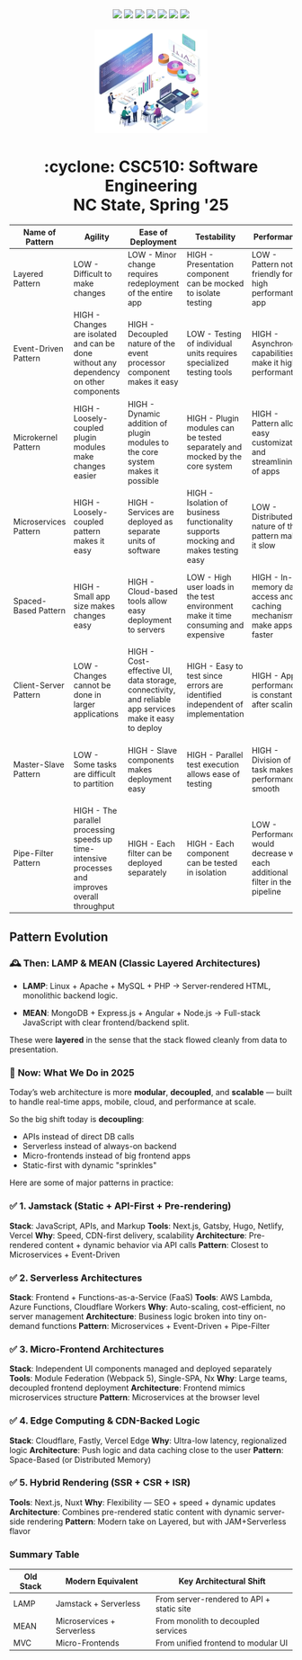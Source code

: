<p><a name=top> </a>&nbsp;</p>
<p align=center>
    <a
    href="/README.md#top"><img
    src="https://img.shields.io/badge/Home-%23ff5733?style=for-the-badge&logo=home&logoColor=white"></a> <a
    href="/docs/syllabus.md#top"><img
    src="https://img.shields.io/badge/Syllabus-%230055ff?style=for-the-badge&logo=openai&logoColor=white"></a> <a
    href="https://docs.google.com/spreadsheets/d/1Jlx-BBsvVqmWhW1L9Fz6u18vPSjGXj1i/edit?usp=sharing&ouid=110996670184359055145&rtpof=true&sd=true"><img
    src="https://img.shields.io/badge/Groups-%23ffd700?style=for-the-badge&logo=users&logoColor=white"></a> <a
    href="https://moodle-courses2425.wolfware.ncsu.edu/course/view.php?id=7150"><img
    src="https://img.shields.io/badge/Moodle-%23dc143c?style=for-the-badge&logo=moodle&logoColor=white"></a> <a
    href="https://discord.gg/whDXzJGP"><img
    src="https://img.shields.io/badge/Discord-%23008080?style=for-the-badge&logo=discord&logoColor=white"></a> <a
    href="https://ncsu.hosted.panopto.com/Panopto/Pages/Sessions/List.aspx?folderID=958aa5e8-f99e-441f-a545-b26400dfe515"><img
    src="https://img.shields.io/badge/Videos-%23ffa500?style=for-the-badge&logo=youtube&logoColor=white"></a> <a
    href="/LICENSE.md"><img
    src="https://img.shields.io/badge/(c)%20Tim%20Menzies,%202025-%234b4b4b?style=for-the-badge&logoColor=white"></a>
    <br>&nbsp;<br>
    <img width=200 src="/img/banner2.png">
</p>
<h1 align="center">:cyclone:&nbsp;CSC510: Software Engineering<br>NC&nbsp;State, Spring&nbsp;'25</h1>
      



| Name of Pattern        | Agility                                      | Ease of Deployment                                                              | Testability                                                                 | Performance                                                                 | Scalability                                | Ease of Development                                                                 |
|------------------------|----------------------------------------------|----------------------------------------------------------------------------------|-------------------------------------------------------------------------------|--------------------------------------------------------------------------------------|--------------------------------------------|----------------------------------------------------------------------------------------|
| Layered Pattern        | LOW - Difficult to make changes              | LOW - Minor change requires redeployment of the entire app                      | HIGH - Presentation component can be mocked to isolate testing              | LOW - Pattern not friendly for high performant app                                   | LOW - Difficult to scale                   | HIGH - Easy to develop                                                                  |
| Event-Driven Pattern   | HIGH - Changes are isolated and can be done without any dependency on other components | HIGH - Decoupled nature of the event processor component makes it easy | LOW - Testing of individual units requires specialized testing tools        | HIGH - Asynchronous capabilities make it highly performant                          | HIGH - Highly scalable                     | LOW - Asynchronous nature of the pattern makes development complex                        |
| Microkernel Pattern    | HIGH - Loosely-coupled plugin modules make changes easier | HIGH - Dynamic addition of plugin modules to the core system makes it possible | HIGH - Plugin modules can be tested separately and mocked by the core system | HIGH - Pattern allows easy customization and streamlining of apps                    | LOW - Difficult to scale                   | LOW - Design and contract governance make it difficult to develop                         |
| Microservices Pattern  | HIGH - Loosely-coupled pattern makes it easy | HIGH - Services are deployed as separate units of software                      | HIGH - Isolation of business functionality supports mocking and makes testing easy | LOW - Distributed nature of the pattern makes it slow                         | HIGH - Highly scalable                     | HIGH - Smaller and isolated scope makes development easy                                  |
| Spaced-Based Pattern   | HIGH - Small app size makes changes easy     | HIGH - Cloud-based tools allow easy deployment to servers                        | LOW - High user loads in the test environment make it time consuming and expensive | HIGH - In-memory data access and caching mechanism make apps faster            | HIGH - Highly scalable                     | LOW - Sophisticated caching and an in-memory data grid makes it complex to develop         |
| Client-Server Pattern  | LOW - Changes cannot be done in larger applications | HIGH - Cost-effective UI, data storage, connectivity, and reliable app services make it easy to deploy | HIGH - Easy to test since errors are identified independent of implementation | HIGH - App performance is constant after scaling                              | HIGH - Highly scalable                     | HIGH - Set of shared resources and services makes it easy to develop                       |
| Master-Slave Pattern   | LOW - Some tasks are difficult to partition  | HIGH - Slave components makes deployment easy                                   | HIGH - Parallel test execution allows ease of testing                         | HIGH - Division of task makes performance smooth                                 | HIGH - Highly scalable                     | HIGH - Multiple smaller components eases the development process                             |
| Pipe-Filter Pattern    | HIGH - The parallel processing speeds up time-intensive processes and improves overall throughput | HIGH - Each filter can be deployed separately                                | HIGH - Each component can be tested in isolation                             | LOW - Performance would decrease with each additional filter in the pipeline         | HIGH - Each filter is scalable             | HIGH - Prototyping makes it easy to develop                                                |


## Pattern Evolution


### 🕰️ **Then: LAMP & MEAN (Classic Layered Architectures)**


- **LAMP**: Linux + Apache + MySQL + PHP
  → Server-rendered HTML, monolithic backend logic.


- **MEAN**: MongoDB + Express.js + Angular + Node.js
  → Full-stack JavaScript with clear frontend/backend split.


These were **layered** in the sense that the stack flowed cleanly from data to presentation.


### 🚀 **Now: What We Do in 2025**


Today’s web architecture is more **modular**, **decoupled**, and **scalable** — built to handle real-time apps, mobile, cloud, and performance at scale.


So the big shift today is **decoupling**:
- APIs instead of direct DB calls
- Serverless instead of always-on backend
- Micro-frontends instead of big frontend apps
- Static-first with dynamic "sprinkles"


Here are some of  major patterns in practice:


### ✅ **1. Jamstack (Static + API-First + Pre-rendering)**
**Stack**: JavaScript, APIs, and Markup
**Tools**: Next.js, Gatsby, Hugo, Netlify, Vercel
**Why**: Speed, CDN-first delivery, scalability
**Architecture**: Pre-rendered content + dynamic behavior via API calls
**Pattern**: Closest to Microservices + Event-Driven


### ✅ **2. Serverless Architectures**
**Stack**: Frontend + Functions-as-a-Service (FaaS)
**Tools**: AWS Lambda, Azure Functions, Cloudflare Workers
**Why**: Auto-scaling, cost-efficient, no server management
**Architecture**: Business logic broken into tiny on-demand functions
**Pattern**: Microservices + Event-Driven + Pipe-Filter


### ✅ **3. Micro-Frontend Architectures**
**Stack**: Independent UI components managed and deployed separately
**Tools**: Module Federation (Webpack 5), Single-SPA, Nx
**Why**: Large teams, decoupled frontend deployment
**Architecture**: Frontend mimics microservices structure
**Pattern**: Microservices at the browser level


### ✅ **4. Edge Computing & CDN-Backed Logic**
**Stack**: Cloudflare, Fastly, Vercel Edge
**Why**: Ultra-low latency, regionalized logic
**Architecture**: Push logic and data caching close to the user
**Pattern**: Space-Based (or Distributed Memory)


### ✅ **5. Hybrid Rendering (SSR + CSR + ISR)**
**Tools**: Next.js, Nuxt
**Why**: Flexibility — SEO + speed + dynamic updates
**Architecture**: Combines pre-rendered static content with dynamic server-side rendering
**Pattern**: Modern take on Layered, but with JAM+Serverless flavor


### Summary Table


| Old Stack | Modern Equivalent           | Key Architectural Shift                   |
|-----------|-----------------------------|--------------------------------------------|
| LAMP      | Jamstack + Serverless       | From server-rendered to API + static site |
| MEAN      | Microservices + Serverless  | From monolith to decoupled services       |
| MVC       | Micro-Frontends             | From unified frontend to modular UI       |


